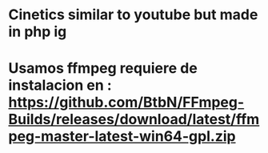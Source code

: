 # Cinetics similar to youtube but made in php ig
# Usamos ffmpeg requiere de instalacion en : https://github.com/BtbN/FFmpeg-Builds/releases/download/latest/ffmpeg-master-latest-win64-gpl.zip